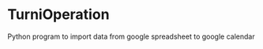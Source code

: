 TurniOperation
==============

Python program to import data from google spreadsheet to google calendar
